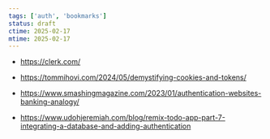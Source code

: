 ```yaml
---
tags: ['auth', 'bookmarks']
status: draft
ctime: 2025-02-17
mtime: 2025-02-17
---
```


- https://clerk.com/

- https://tommihovi.com/2024/05/demystifying-cookies-and-tokens/
- https://www.smashingmagazine.com/2023/01/authentication-websites-banking-analogy/
- https://www.udohjeremiah.com/blog/remix-todo-app-part-7-integrating-a-database-and-adding-authentication

